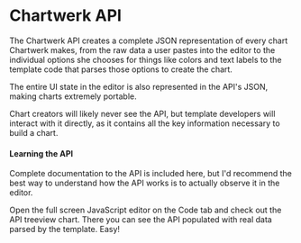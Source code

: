 # Chartwerk API

The Chartwerk API creates a complete JSON representation of every chart  Chartwerk makes, from the raw data a user pastes into the editor to the individual options she chooses for things like colors and text labels to the template code that parses those options to create the chart.

The entire UI state in the editor is also represented in the API's JSON, making charts extremely portable.

Chart creators will likely never see the API, but template developers will interact with it directly, as it contains all the key information necessary to build a chart.

#### Learning the API

Complete documentation to the API is included here, but I'd recommend the best way to understand how the API works is to actually observe it in the editor.

Open the full screen JavaScript editor on the Code tab and check out the API treeview chart. There you can see the API populated with real data parsed by the template. Easy!